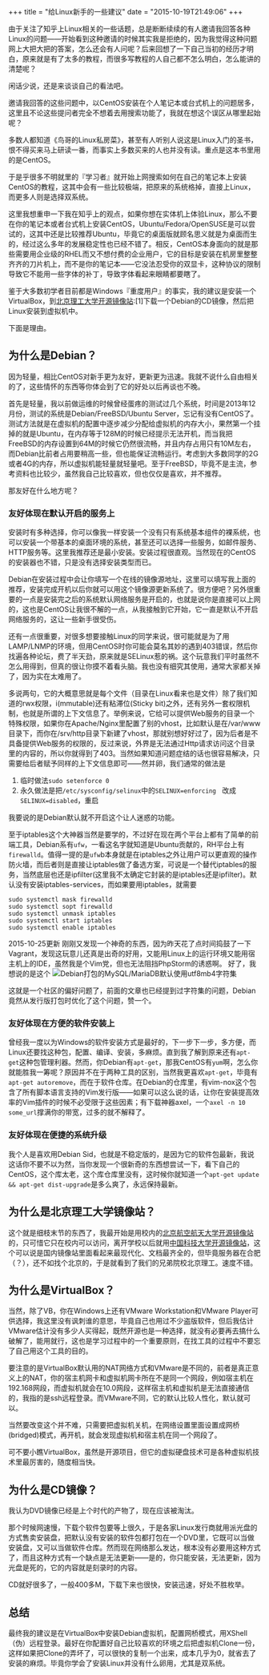 +++
title  = "给Linux新手的一些建议"
date = "2015-10-19T21:49:06"
+++

由于关注了知乎上Linux相关的一些话题，总是断断续续的有人邀请我回答各种Linux的问题——开始看到这种邀请的时候其实我是拒绝的，因为我觉得这种问题网上大把大把的答案，怎么还会有人问呢？后来回想了一下自己当初的经历才明白，原来就是有了太多的教程，而很多写教程的人自己都不怎么明白，怎么能讲的清楚呢？

闲话少说，还是来谈谈自己的看法吧。

邀请我回答的这些问题中，以CentOS安装在个人笔记本或台式机上的问题居多，这里且不论这些提问者完全不想着去用搜索功能了，我就在想这个误区从哪里起始呢？

多数人都知道《鸟哥的Linux私房菜》，甚至有人听别人说这是Linux入门的圣书，恨不得买来马上研读一番，而事实上多数买来的人也并没有读。重点是这本书里用的是CentOS。

于是乎很多不明就里的『学习者』就开始上网搜索如何在自己的笔记本上安装CentOS的教程，这其中会有一些比较极端，把原来的系统格掉，直接上Linux，而更多人则是选择双系统。

这里我想重申一下我在知乎上的观点，如果你想在实体机上体验Linux，那么不要在你的笔记本或者台式机上安装CentOS，Ubuntu/Fedora/OpenSUSE是可以尝试的，这其中还是比较推荐Ubuntu，毕竟它的桌面版就顾名思义就是为桌面而生的，经过这么多年的发展稳定性也已经不错了。相反，CentOS本身面向的就是那些需要用企业级的RHEL而又不想付费的企业用户，它的目标是安装在机房里整整齐齐的刀片机上，而不是你的笔记本——它没法忍受你的双显卡，这种协议的限制导致它不能用一些字体的补丁，导致字体看起来眼睛都要瞎了。

鉴于大多数初学者目前都是Windows『重度用户』的事实，我的建议是安装一个VirtualBox，到[北京理工大学开源镜像站](http://mirror.bit.edu.cn):[1]下载一个Debian的CD镜像，然后把Linux安装到虚拟机中。

下面是理由。

## 为什么是Debian？

因为轻量，相比CentOS对新手更为友好，更新更为迅速。我就不说什么自由相关的了，这些情怀的东西等你体会到了它的好处以后再谈也不晚。

首先是轻量，我以前做运维的时候曾经蛋疼的测试过几个系统，时间是2013年12月份，测试的系统是Debian/FreeBSD/Ubuntu Server，忘记有没有CentOS了。测试方法就是在虚拟机的配置中逐步减少分配给虚拟机的内存大小，果然第一个挂掉的就是Ubuntu，在内存等于128M的时候已经提示无法开机，而当我把FreeBSD的内存设置到64M的时候它仍然很流畅，并且内存占用只有10M左右，而Debian比前者占用要稍高一些，但也能保证流畅运行。考虑到大多数同学的2G或者4G的内存，所以虚拟机能轻量就轻量吧。至于FreeBSD，毕竟不是主流，参考资料也比较少，虽然我自己比较喜欢，但也仅仅是喜欢，并不推荐。
    
那友好在什么地方呢？   
     
### 友好体现在默认开启的服务上
    
安装时有多种选择，你可以像我一样安装一个没有只有系统基本组件的裸系统，也可以安装一个带基本的桌面环境的系统，甚至还可以选择一些服务，如邮件服务、HTTP服务等。这里我推荐还是最小安装。安装过程很直观。当然现在的CentOS的安装器也不错，只是没有选择安装类型而已。

Debian在安装过程中会让你填写一个在线的镜像源地址，这里可以填写我上面的推荐，安装完成开机以后你就可以用这个镜像源更新系统了。很方便吧？另外很重要的一点是安装完之后的系统默认网络服务是开启的，也就是说你是直接可以上网的，这也是CentOS让我很不解的一点，从我接触到它开始，它一直是默认不开启网络服务的，这让一些新手很受伤。

还有一点很重要，对很多想要接触Linux的同学来说，很可能就是为了用LAMP/LNMP的环境，但用CentOS时你可能会莫名其妙的遇到403错误，然后你找遍各种论坛，费了半天劲，原来就是SELinux惹的祸。这个玩意我们平时虽然不怎么用得到，但真的很让你摸不着看头脑。我也没有细究其使用，通常大家都关掉了，因为实在太难用了。

多说两句，它的大概意思就是每个文件（目录在Linux看来也是文件）除了我们知道的rwx权限，i(mmutable)还有粘滞位(Sticky bit)之外，还有另外一套权限机制，也就是所谓的上下文信息了。举例来说，它给可以提供Web服务的目录一个特殊权限，如果你在Apache/Nginx里配置了别的vhost，比如默认是在/var/www目录下，而你在/srv/http目录下新建了vhost，那就别想好好过了，因为后者是不具备提供Web服务的权限的，反过来说，外界是无法通过Http请求访问这个目录里的内容的，所以你就得到了403。当然如果知道问题症结的话也很容易解决，只需要给后者赋予同样的上下文信息即可——然并卵，我们通常的做法是
1. 临时做法`sudo setenforce 0`
2. 永久做法是把`/etc/sysconfig/selinux`中的`SELINUX=enforcing　`改成`SELINUX=disabled`，重启

我要说的是Debian默认就不开启这个让人迷惑的功能。

至于iptables这个大神器当然是要学的，不过好在现在两个平台上都有了简单的前端工具，Debian系有`ufw`，一看这名字就知道是Ubuntu贡献的，RH平台上有`firewalld`。值得一提的是`ufw`b本身就是在iptables之外让用户可以更直观的操作防火墙，而后者则是直接让iptables做了备选方案，可说是一个替代iptables的服务，当然底层也还是ipfilter(这里我不太确定它封装的是iptables还是ipfilter)。默认没有安装iptables-services，而如果要用iptables，就需要
```
sudo systemctl mask firewalld
sudo systemctl sopt firewalld
sudo systemctl unmask iptables
sudo systemctl start iptables
sudo systemctl enable iptables
```

2015-10-25更新
刚刚又发现一个神奇的东西，因为昨天花了点时间捣鼓了一下Vagrant，发现这玩意儿还真是出奇的好用，又能用Linux上的运行环境又能用宿主机上的IDE，虽然我是个Vim党，但也无法阻挡PhpStorm的诱惑啊。
好了，我想说的是这个
![Debian打包的MySQL/MariaDB默认使用utf8mb4字符集](http://7xn2pe.com1.z0.glb.clouddn.com/b_屏幕快照%202015-10-25%20下午3.45.13.png)

这就是一个社区的偏好问题了，前面的文章也已经提到过字符集的问题，Debian竟然从发行版打包时优化了这个问题，赞一个。
    
### 友好体现在方便的软件安装上
    
曾经我一度以为Windows的软件安装方式是最好的，下一步下一步，多方便，而Linux还要找这种包，配置、编译、安装，多麻烦。直到我了解到原来还有`apt-get`这种包管理利器。然而，你Debian有`apt-get`，那我CentOS有`yum`啊，怎么你就能胜我一筹呢？原因并不在于两种工具的区别，当然我更喜欢`apt-get`，毕竟有`apt-get autoremove`，而在于软件仓库。在Debian的仓库里，有vim-nox这个包含了所有脚本语言支持的Vim发行版——如果可以这么说的话，让你在安装提高效率的Vim插件的时候不必受限于这些因素；有下载神器axel，一个`axel -n 10 some_url`撑满你的带宽，过多的就不解释了。
    
### 友好体现在便捷的系统升级

我个人是喜欢用Debian Sid，也就是不稳定版的，是因为它的软件包最新，我说这话你不要不以为然，当你发现一个很新奇的东西想尝试一下，看下自己的CentOS，这个库太老，这个库仓库里没有，这时候你就知道一个`apt-get update && apt-get dist-upgrade`是多么爽了，永远保持最新。
    
## 为什么是北京理工大学镜像站？

这个就是细枝末节的东西了，我最开始是用校内的[北京航空航天大学开源镜像站](http://mirror.buaa.edu.cn)的，只可惜它只在校内可以访问，离开学校以后就用[中国科技大学开源镜像站](http://mirrors.ustc.edu.cn)，这个可以说是国内镜像站里面看起来最现代化、文档最齐全的，但毕竟服务器在合肥（？），还不如找个北京的，于是就看到了我们的兄弟院校北京理工。速度不错。

## 为什么是VirtualBox？

当然，除了VB，你在Windows上还有VMware Workstation和VMware Player可供选择，我这里没有讽刺谁的意思，毕竟自己也用过不少盗版软件，但后我估计VMware估计没有多少人买得起，既然开源也是一种选择，就没有必要再去搞什么破解了，能用就行，这也是学习过程中的一个重要原则，在找工具的过程中不要忘了自己用这个工具的目的。

要注意的是VirtualBox默认用的NAT网络方式和VMware是不同的，前者是真正意义上的NAT，你的宿主机网卡和虚拟机网卡所在不是同一个网段，例如宿主机在192.168网段，而虚拟机就会在10.0网段，这样宿主机和虚拟机是无法直接通信的，我指的是ssh远程登录。而VMware不同，它的默认比较人性化，默认就可以。

当然要改变这个并不难，只需要把虚拟机关机，在网络设置里面设置成网桥(bridged)模式，再开机，就会发现虚拟机和宿主机在同一个网段了。

可不要小瞧VirtualBox，虽然是开源项目，但它的虚拟硬盘技术可是各种虚拟机技术里最厉害的，随度相当快。

## 为什么是CD镜像？
我认为DVD镜像已经是上个时代的产物了，现在应该被淘汰。

那个时候网速慢，下载个软件包要等上很久，于是各家Linux发行商就用派光盘的方式售卖安装盘，把默认没有安装的软件包都打包在一个DVD里，它既可以当做安装盘，又可以当做软件仓库。然而现在网络那么发达，根本没有必要用这种方式了，而且这种方式有一个缺点是无法更新——是的，你只能安装，无法更新，因为光盘是死的，它的内容就是刻录时的内容。

CD就好很多了，一般400多M，下载下来也很快，安装迅速，好处不胜枚举。

## 总结
最终我的建议是在VirtualBox中安装Debian虚拟机，配置网桥模式，用XShell（伪）远程登录。最好在你配置好自己比较喜欢的环境之后把虚拟机Clone一份，这样如果把Clone的弄坏了，可以很快的复制一个出来，成本几乎为0，就省去了安装的麻烦。毕竟你学会了安装Linux并没有什么卵用，尤其是双系统。


